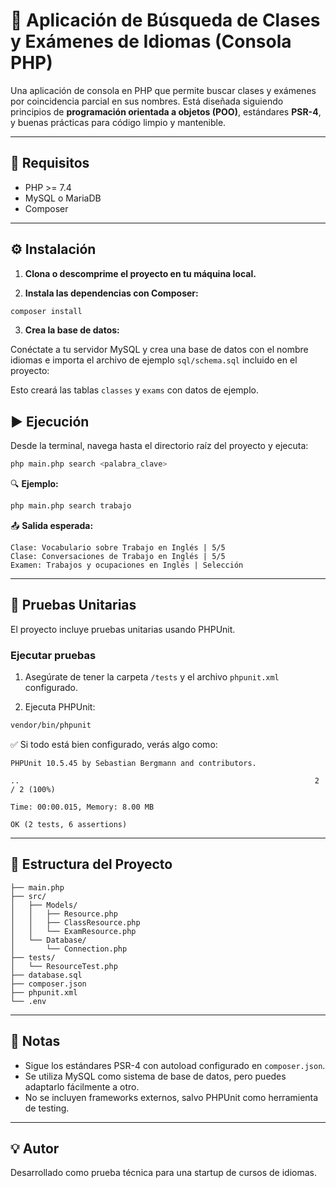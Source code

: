 # 📘 Aplicación de Búsqueda de Clases y Exámenes de Idiomas (Consola PHP)

Una aplicación de consola en PHP que permite buscar clases y exámenes por coincidencia parcial en sus nombres. Está diseñada siguiendo principios de **programación orientada a objetos (POO)**, estándares **PSR-4**, y buenas prácticas para código limpio y mantenible.

---

## 🚀 Requisitos

- PHP >= 7.4
- MySQL o MariaDB
- Composer

---

## ⚙️ Instalación

1. **Clona o descomprime el proyecto en tu máquina local.**

2. **Instala las dependencias con Composer:**

```bash
composer install
```

3. **Crea la base de datos:**

Conéctate a tu servidor MySQL y crea una base de datos con el nombre idiomas e importa el archivo de ejemplo `sql/schema.sql` incluido en el proyecto:

Esto creará las tablas `classes` y `exams` con datos de ejemplo.

## ▶️ Ejecución

Desde la terminal, navega hasta el directorio raíz del proyecto y ejecuta:

```bash
php main.php search <palabra_clave>
```

🔍 **Ejemplo:**

```bash
php main.php search trabajo
```

📤 **Salida esperada:**

```
Clase: Vocabulario sobre Trabajo en Inglés | 5/5
Clase: Conversaciones de Trabajo en Inglés | 5/5
Examen: Trabajos y ocupaciones en Inglés | Selección
```

---

## 🧪 Pruebas Unitarias

El proyecto incluye pruebas unitarias usando PHPUnit.

### Ejecutar pruebas

1. Asegúrate de tener la carpeta `/tests` y el archivo `phpunit.xml` configurado.

2. Ejecuta PHPUnit:

```bash
vendor/bin/phpunit
```

✅ Si todo está bien configurado, verás algo como:

```
PHPUnit 10.5.45 by Sebastian Bergmann and contributors.

..                                                                  2 / 2 (100%)

Time: 00:00.015, Memory: 8.00 MB

OK (2 tests, 6 assertions)
```

---

## 📁 Estructura del Proyecto

```
├── main.php
├── src/
│   ├── Models/
│   │   ├── Resource.php
│   │   ├── ClassResource.php
│   │   └── ExamResource.php
│   └── Database/
│       └── Connection.php
├── tests/
│   └── ResourceTest.php
├── database.sql
├── composer.json
├── phpunit.xml
└── .env
```

---

## 📌 Notas

- Sigue los estándares PSR-4 con autoload configurado en `composer.json`.
- Se utiliza MySQL como sistema de base de datos, pero puedes adaptarlo fácilmente a otro.
- No se incluyen frameworks externos, salvo PHPUnit como herramienta de testing.

---

## 💡 Autor

Desarrollado como prueba técnica para una startup de cursos de idiomas.
